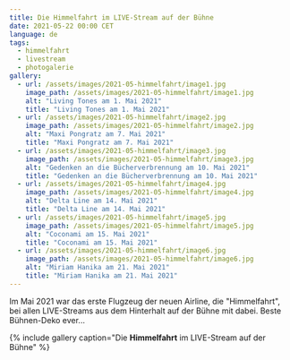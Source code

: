```yaml
---
title: Die Himmelfahrt im LIVE-Stream auf der Bühne
date: 2021-05-22 00:00 CET
language: de
tags:
  - himmelfahrt
  - livestream
  - photogalerie
gallery:
  - url: /assets/images/2021-05-himmelfahrt/image1.jpg
    image_path: /assets/images/2021-05-himmelfahrt/image1.jpg
    alt: "Living Tones am 1. Mai 2021"
    title: "Living Tones am 1. Mai 2021"
  - url: /assets/images/2021-05-himmelfahrt/image2.jpg
    image_path: /assets/images/2021-05-himmelfahrt/image2.jpg
    alt: "Maxi Pongratz am 7. Mai 2021"
    title: "Maxi Pongratz am 7. Mai 2021"
  - url: /assets/images/2021-05-himmelfahrt/image3.jpg
    image_path: /assets/images/2021-05-himmelfahrt/image3.jpg
    alt: "Gedenken an die Bücherverbrennung am 10. Mai 2021"
    title: "Gedenken an die Bücherverbrennung am 10. Mai 2021"
  - url: /assets/images/2021-05-himmelfahrt/image4.jpg
    image_path: /assets/images/2021-05-himmelfahrt/image4.jpg
    alt: "Delta Line am 14. Mai 2021"
    title: "Delta Line am 14. Mai 2021"
  - url: /assets/images/2021-05-himmelfahrt/image5.jpg
    image_path: /assets/images/2021-05-himmelfahrt/image5.jpg
    alt: "Coconami am 15. Mai 2021"
    title: "Coconami am 15. Mai 2021"
  - url: /assets/images/2021-05-himmelfahrt/image6.jpg
    image_path: /assets/images/2021-05-himmelfahrt/image6.jpg
    alt: "Miriam Hanika am 21. Mai 2021"
    title: "Miriam Hanika am 21. Mai 2021"
---
```

Im Mai 2021 war das erste Flugzeug der neuen Airline, die "Himmelfahrt", bei allen LIVE-Streams aus dem Hinterhalt auf der Bühne mit dabei. Beste Bühnen-Deko ever...

{% include gallery caption="Die **Himmelfahrt** im LIVE-Stream auf der Bühne" %}

